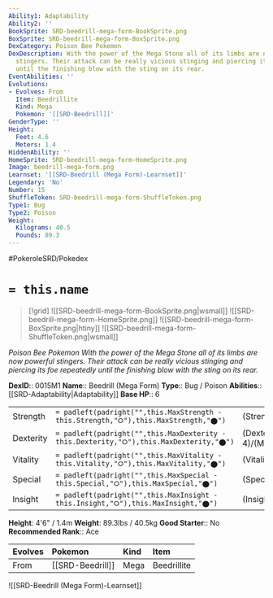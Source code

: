 ```yaml
---
Ability1: Adaptability
Ability2: ''
BookSprite: SRD-beedrill-mega-form-BookSprite.png
BoxSprite: SRD-beedrill-mega-form-BoxSprite.png
DexCategory: Poison Bee Pokemon
DexDescription: With the power of the Mega Stone all of its limbs are now powerful
  stingers. Their attack can be really vicious stinging and piercing its foe repeatedly
  until the finishing blow with the sting on its rear.
EventAbilities: ''
Evolutions:
- Evolves: From
  Item: Beedrillite
  Kind: Mega
  Pokemon: '[[SRD-Beedrill]]'
GenderType: ''
Height:
  Feet: 4.6
  Meters: 1.4
HiddenAbility: ''
HomeSprite: SRD-beedrill-mega-form-HomeSprite.png
Image: beedrill-mega-form.png
Learnset: '[[SRD-Beedrill (Mega Form)-Learnset]]'
Legendary: 'No'
Number: 15
ShuffleToken: SRD-beedrill-mega-form-ShuffleToken.png
Type1: Bug
Type2: Poison
Weight:
  Kilograms: 40.5
  Pounds: 89.3
---
```


#PokeroleSRD/Pokedex

# `= this.name`

> [!grid]
> ![[SRD-beedrill-mega-form-BookSprite.png|wsmall]]
> ![[SRD-beedrill-mega-form-HomeSprite.png]]
> ![[SRD-beedrill-mega-form-BoxSprite.png|htiny]]
> ![[SRD-beedrill-mega-form-ShuffleToken.png|wsmall]]


*Poison Bee Pokemon*
*With the power of the Mega Stone all of its limbs are now powerful stingers. Their attack can be really vicious stinging and piercing its foe repeatedly until the finishing blow with the sting on its rear.*

**DexID**:: 0015M1
**Name**:: Beedrill (Mega Form)
**Type**:: Bug / Poison
**Abilities**:: [[SRD-Adaptability|Adaptability]]
**Base HP**:: 6

|           |                                                                                        |                                          |
| --------- | -------------------------------------------------------------------------------------- | ---------------------------------------- |
| Strength  | `= padleft(padright("",this.MaxStrength - this.Strength,"⭘"),this.MaxStrength,"⬤")`    | (Strength::4)/(MaxStrength::8)   |
| Dexterity | `= padleft(padright("",this.MaxDexterity - this.Dexterity,"⭘"),this.MaxDexterity,"⬤")` | (Dexterity:: 4)/(MaxDexterity::8) |
| Vitality  | `= padleft(padright("",this.MaxVitality - this.Vitality,"⭘"),this.MaxVitality,"⬤")`    | (Vitality::1)/(MaxVitality::3)   |
| Special   | `= padleft(padright("",this.MaxSpecial - this.Special,"⭘"),this.MaxSpecial,"⬤")`       | (Special::1)/(MaxSpecial::2)     |
| Insight   | `= padleft(padright("",this.MaxInsight - this.Insight,"⭘"),this.MaxInsight,"⬤")`       | (Insight::2)/(MaxInsight::5)     |

**Height**: 4'6" / 1.4m
**Weight**: 89.3lbs / 40.5kg
**Good Starter**:: No
**Recommended Rank**:: Ace

| Evolves   | Pokemon          | Kind   | Item        |
|:----------|:-----------------|:-------|:------------|
| From      | [[SRD-Beedrill]] | Mega   | Beedrillite |

![[SRD-Beedrill (Mega Form)-Learnset]]